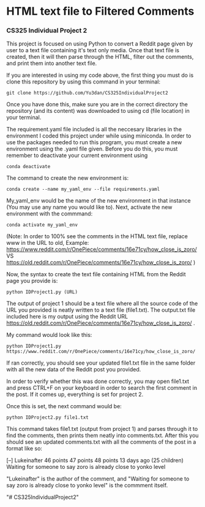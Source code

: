 # HTML text file to Filtered Comments
### CS325 Individual Project 2

This project is focused on using Python to convert a Reddit page given by user to a text file containing it's text only media. Once that text file is created, then it will then parse through the HTML, filter out the comments, and print them into another text file.

If you are interested in using my code above, the first thing you must do is clone this repository by using this command in your terminal:

```
git clone https://github.com/Yu3dan/CS325IndividualProject2
```

Once you have done this, make sure you are in the correct directory the repository (and its content) was downloaded to using cd (file location) in your terminal.

The requirement.yaml file included is all the neccesary libraries in the environment I coded this project under while using miniconda.
In order to use the packages needed to run this program, you must create a new environment using the .yaml file given. Before you do this, you must remember to deactivate your current environment using

```
conda deactivate
```

The command to create the new environment is:

```
conda create --name my_yaml_env --file requirements.yaml
```

My_yaml_env would be the name of the new environment in that instance (You may use any name you would like to). Next, activate the new environment with the commmand:

```
conda activate my_yaml_env
```

(Note: In order to 100% see the comments in the HTML text file, replace www in the URL to old, Example: https://www.reddit.com/r/OnePiece/comments/16e71cy/how_close_is_zoro/ VS https://old.reddit.com/r/OnePiece/comments/16e71cy/how_close_is_zoro/ ) 

Now, the syntax to create the text file containing HTML from the Reddit page you provide is:

```
python IDProject1.py (URL)
```

The output of project 1 should be a text file where all the source code of the URL you provided is neatly written to a text file (file1.txt).
The output.txt file included here is my output using the Reddit URL https://old.reddit.com/r/OnePiece/comments/16e71cy/how_close_is_zoro/ .

My command would look like this:

```
python IDProject1.py https://www.reddit.com/r/OnePiece/comments/16e71cy/how_close_is_zoro/
```

If ran correctly, you should see your updated file1.txt file in the same folder with all the new data of the Reddit post you provided.

In order to verify whether this was done correctly, you may open file1.txt and press CTRL+F on your keyboard in order to search the first comment in the post. If it comes up, everything is set for project 2.

Once this is set, the next command would be:

```
python IDProject2.py file1.txt
```

This command takes file1.txt (output from project 1) and parses through it to find the comments, then prints them neatly into comments.txt.
After this you should see an updated comments.txt with all the comments of the post in a format like so:

[–] Lukeinafter 46 points 47 points 48 points 13 days ago (25 children)
Waiting for someone to say zoro is already close to yonko level

"Lukeinafter" is the author of the comment, and "Waiting for someone to say zoro is already close to yonko level" is the commment itself.

"# CS325IndividualProject2" 

